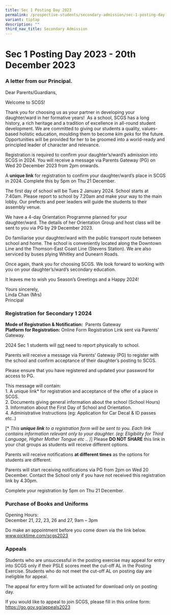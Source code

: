 ```yaml
---
title: Sec 1 Posting Day 2023
permalink: /prospective-students/secondary-admission/sec-1-posting-day-2023/
variant: tiptap
description: ""
third_nav_title: Secondary Admission
---
```

<h1><strong>Sec 1 Posting Day 2023 - 20th December 2023</strong></h1><h3><strong>A letter from our Principal.</strong></h3><p>Dear Parents/Guardians,</p><p>Welcome to SCGS!</p><p></p><p>Thank you for choosing us as your partner in developing your daughter/ward in her formative years!&nbsp; As a school, SCGS has a long history, a rich heritage and a tradition of excellence in all-round student development.&nbsp;We are committed&nbsp;to giving our&nbsp;students&nbsp;a quality, values-based holistic education, moulding them to become <em>kim geks</em> for the future. Opportunities will be provided for her to be groomed into a world-ready and principled leader of character and relevance.&nbsp;&nbsp;&nbsp;</p><p>Registration is required to confirm your daughter’s/ward’s admission into SCGS in 2024. You will receive a message via Parents Gateway (PG) on Wed 20 December&nbsp;2023 from 2pm onwards.</p><p>A&nbsp;<strong>unique link</strong>&nbsp;for registration to confirm your daughter/ward’s place in SCGS in 2024. Complete this by&nbsp;5pm on Thu 21 December.&nbsp;</p><p>The first day of school will be&nbsp;Tues 2 January 2024.&nbsp;School starts at 7:40am.&nbsp;Please report to school by 7.20am and make your way to the main lobby. Our prefects and peer leaders will guide the students to&nbsp;their assembly venue.</p><p>We have a&nbsp;4-day&nbsp;Orientation Programme planned for&nbsp;your daughter/ward.&nbsp;The details of her Orientation Group and host class will be sent to you via PG by 29 December 2023.&nbsp;</p><p>Do familiarise your daughter/ward with the public transport route between school and home.&nbsp;The school is conveniently located along the Downtown Line and the Thomson-East Coast Line (Stevens Station). We are also serviced by buses plying Whitley and Dunearn Roads.&nbsp;</p><p>Once again, thank you for choosing SCGS. We look forward to&nbsp;working with you&nbsp;on your daughter’s/ward’s secondary education.&nbsp;</p><p>It leaves me to wish you Season’s Greetings and a Happy&nbsp;2024!&nbsp;</p><p>Yours sincerely,<br>Linda Chan (Mrs)<br>Principal&nbsp;</p><h3><strong>Registration for Secondary 1 2024</strong></h3><p><strong>Mode of Registration &amp; Notification:</strong>&nbsp; Parents Gateway<br><strong>Platform for Registration:</strong> Online Form Registration Link sent via Parents’ Gateway.</p><p>2024 Sec 1 students will <u>not</u> need to report physically to school.&nbsp;</p><p>Parents will receive a message via Parents’ Gateway (PG) to register with the school and confirm acceptance of their daughter’s posting to SCGS.</p><p>Please ensure that you have registered and updated your password for access to PG.</p><p>This message will contain:<br>1. A unique link* for registration and acceptance of the offer of a place in SCGS.<br>2. Documents giving general information about the school (School Hours)<br>3. Information about the First Day of School and Orientation.<br>4. Administrative Instructions (eg: Application for Car Decal &amp; ID passes etc..)</p><p>[* <em>This </em><strong><em>unique link</em></strong><em> to a registration form will be sent to you. Each link contains information relevant only to your daughter. (eg: Eligibility for Third Language, Higher Mother Tongue etc .. )</em>] Please <strong>DO NOT SHARE</strong> this link in your chat groups as students will receive different options.</p><p>Parents will receive notifications <strong>at different times</strong> as the options for students are different.</p><p>Parents will start receiving notifications via PG from 2pm on Wed 20 December. Contact the School only if you have not received this registration link by 4.30pm.</p><p>Complete your registration by 5pm on Thu 21 December.</p><p></p><h3><strong>Purchase of Books and Uniforms</strong></h3><p>Opening Hours:&nbsp;<br>December 21, 22, 23, 26 and 27, 9am – 3pm&nbsp;</p><p>Do make an appointment before you come down via the link below.<br><a href="https://www.picktime.com/scgs2023" rel="noopener noreferrer nofollow" target="_blank">www.picktime.com/scgs2023</a></p><p></p><h3><strong>Appeals</strong></h3><p>Students who are unsuccessful in the posting exercise may appeal for entry into SCGS only if their PSLE scores meet the cut-off AL in the Posting Exercise. Students who do not meet the cut-off AL on posting day are ineligible for appeal.</p><p>The appeal for entry form will be activated for download only on posting day.</p><p>If you would like to appeal to join SCGS, please fill in this online form:<br><a href="https://go.gov.sg/appeals2023" rel="noopener noreferrer nofollow" target="_blank">https://go.gov.sg/appeals2023</a></p>